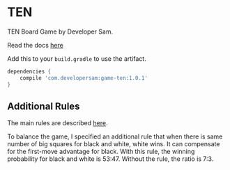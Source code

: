 # TEN

TEN Board Game by Developer Sam.

Read the docs [here](https://docs.developersam.com/game-ten/)

Add this to your `build.gradle` to use the artifact.

```groovy
dependencies {
    compile 'com.developersam:game-ten:1.0.1'
}
```

## Additional Rules

The main rules are described 
[here](https://mathwithbaddrawings.com/2013/06/16/ultimate-tic-tac-toe).

To balance the game, I specified an additional rule that when there is same number of big squares 
for black and white, white wins. It can compensate for the first-move advantage for black. With this
rule, the winning probability for black and white is 53:47. Without the rule, the ratio is 7:3.
